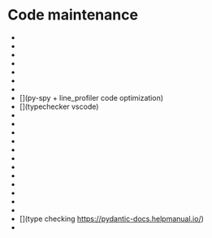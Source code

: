 # Code maintenance

- [](https://towardsdatascience.com/4-reasons-why-your-machine-learning-code-is-probably-bad-c291752e4953)
- [](https://towardsdatascience.com/top-10-coding-mistakes-made-by-data-scientists-bb5bc82faaee)
- [](https://towardsdatascience.com/how-to-make-your-python-run-faster-8e37c4a6c8cf)
- [](https://towardsdatascience.com/3-python-tools-data-scientists-can-use-for-production-quality-code-604a5e0acf9a)
- [](https://towardsdatascience.com/time-complexity-for-data-scientists-664d00e57724)
- [](https://github.com/zedr/clean-code-python)
- [](https://towardsdatascience.com/down-with-technical-debt-clean-python-for-data-scientists-aa7592eff7fc)
- [](py-spy + line_profiler code optimization)
- [](typechecker vscode)
- [](https://mypy.readthedocs.io/en/stable/getting_started.html)
- [](https://towardsdatascience.com/how-to-practice-logging-in-python-with-logzero-82e4f9842a5c)
- [](https://pythonspeed.com/articles/memory-profiler-data-scientists/)
- [](https://towardsdatascience.com/do-you-have-these-python-speedup-skills-3fd9e7758765)
- [](https://towardsdatascience.com/7-python-mistakes-you-dont-want-to-make-77ac068c847)
- [](https://medium.com/bcggamma/data-science-python-best-practices-fdb16fdedf82)
- [](https://towardsdatascience.com/10-days-of-improving-the-efficiency-of-my-python-code-170e934289d9)
- [](https://towardsdatascience.com/write-better-python-code-with-these-10-tricks-30b7018e247a)
- [](https://towardsdatascience.com/using-reduce-in-python-a9c2f0dede54)
- [](https://towardsdatascience.com/static-code-analysis-for-python-bdce10b8d287)
- [](https://towardsdatascience.com/dont-print-log-85df4c153abb)
- [](https://towardsdatascience.com/python-type-annotations-and-why-you-should-use-them-6f647c6b4e9c)
- [](type checking https://pydantic-docs.helpmanual.io/)
- [](https://towardsdatascience.com/using-joblib-to-speed-up-your-python-pipelines-dd97440c653d)
